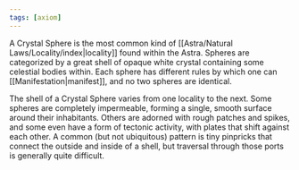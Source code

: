 ```yaml
---
tags: [axiom]
---
```


A Crystal Sphere is the most common kind of [[Astra/Natural Laws/Locality/index|locality]] found within the Astra. Spheres are categorized by a great shell of opaque white crystal containing some celestial bodies within. Each sphere has different rules by which one can [[Manifestation|manifest]], and no two spheres are identical.

The shell of a Crystal Sphere varies from one locality to the next. Some spheres are completely impermeable, forming a single, smooth surface around their inhabitants. Others are adorned with rough patches and spikes, and some even have a form of tectonic activity, with plates that shift against each other. A common (but not ubiquitous) pattern is tiny pinpricks that connect the outside and inside of a shell, but traversal through those ports is generally quite difficult.
